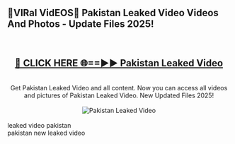 <h2>🔴VIRal VidEOS🔴 Pakistan Leaked Video Videos And Photos - Update Files 2025!</h2>
<br>
<div align="center">
<h2><a href="https://virallinks.top/Hdb6NB" rel="nofollow">🔴 CLICK HERE 🌐==►► Pakistan Leaked Video</a></h2>
<br>
Get Pakistan Leaked Video and all content. Now you can access all videos and pictures of Pakistan Leaked Video. New Updated Files 2025!
<br>
<br>
<a href="https://virallinks.top/Hdb6NB" rel="nofollow" data-target="animated-image.originalLink"><img src="https://i.imgur.com/dJHk4Zq.gif)" alt="Pakistan Leaked Video" style="max-width: 100%; display: inline-block;" data-target="animated-image.originalImage"></a>
</div>
<br>
leaked video pakistan<br>
pakistan new leaked video